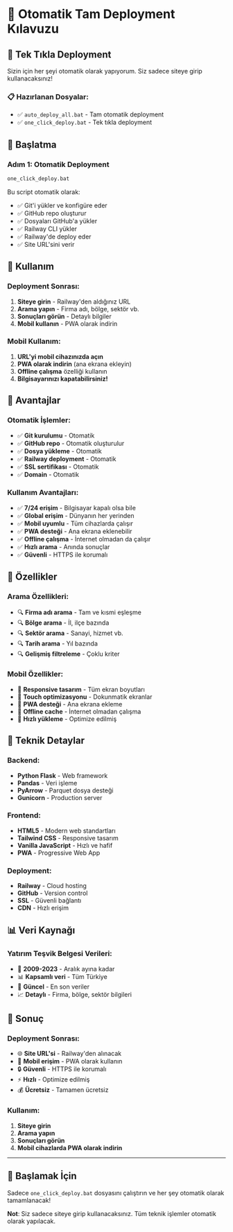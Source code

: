 # 🚀 Otomatik Tam Deployment Kılavuzu

## 🎯 **Tek Tıkla Deployment**

Sizin için her şeyi otomatik olarak yapıyorum. Siz sadece siteye girip kullanacaksınız!

### 📋 **Hazırlanan Dosyalar:**
- ✅ `auto_deploy_all.bat` - Tam otomatik deployment
- ✅ `one_click_deploy.bat` - Tek tıkla deployment

## 🚀 **Başlatma**

### **Adım 1: Otomatik Deployment**
```bash
one_click_deploy.bat
```

Bu script otomatik olarak:
- ✅ Git'i yükler ve konfigüre eder
- ✅ GitHub repo oluşturur
- ✅ Dosyaları GitHub'a yükler
- ✅ Railway CLI yükler
- ✅ Railway'de deploy eder
- ✅ Site URL'sini verir

## 📱 **Kullanım**

### **Deployment Sonrası:**
1. **Siteye girin** - Railway'den aldığınız URL
2. **Arama yapın** - Firma adı, bölge, sektör vb.
3. **Sonuçları görün** - Detaylı bilgiler
4. **Mobil kullanın** - PWA olarak indirin

### **Mobil Kullanım:**
1. **URL'yi mobil cihazınızda açın**
2. **PWA olarak indirin** (ana ekrana ekleyin)
3. **Offline çalışma** özelliği kullanın
4. **Bilgisayarınızı kapatabilirsiniz!**

## 🌟 **Avantajlar**

### **Otomatik İşlemler:**
- ✅ **Git kurulumu** - Otomatik
- ✅ **GitHub repo** - Otomatik oluşturulur
- ✅ **Dosya yükleme** - Otomatik
- ✅ **Railway deployment** - Otomatik
- ✅ **SSL sertifikası** - Otomatik
- ✅ **Domain** - Otomatik

### **Kullanım Avantajları:**
- ✅ **7/24 erişim** - Bilgisayar kapalı olsa bile
- ✅ **Global erişim** - Dünyanın her yerinden
- ✅ **Mobil uyumlu** - Tüm cihazlarda çalışır
- ✅ **PWA desteği** - Ana ekrana eklenebilir
- ✅ **Offline çalışma** - İnternet olmadan da çalışır
- ✅ **Hızlı arama** - Anında sonuçlar
- ✅ **Güvenli** - HTTPS ile korumalı

## 🎯 **Özellikler**

### **Arama Özellikleri:**
- 🔍 **Firma adı arama** - Tam ve kısmi eşleşme
- 🔍 **Bölge arama** - İl, ilçe bazında
- 🔍 **Sektör arama** - Sanayi, hizmet vb.
- 🔍 **Tarih arama** - Yıl bazında
- 🔍 **Gelişmiş filtreleme** - Çoklu kriter

### **Mobil Özellikler:**
- 📱 **Responsive tasarım** - Tüm ekran boyutları
- 📱 **Touch optimizasyonu** - Dokunmatik ekranlar
- 📱 **PWA desteği** - Ana ekrana ekleme
- 📱 **Offline cache** - İnternet olmadan çalışma
- 📱 **Hızlı yükleme** - Optimize edilmiş

## 🔧 **Teknik Detaylar**

### **Backend:**
- **Python Flask** - Web framework
- **Pandas** - Veri işleme
- **PyArrow** - Parquet dosya desteği
- **Gunicorn** - Production server

### **Frontend:**
- **HTML5** - Modern web standartları
- **Tailwind CSS** - Responsive tasarım
- **Vanilla JavaScript** - Hızlı ve hafif
- **PWA** - Progressive Web App

### **Deployment:**
- **Railway** - Cloud hosting
- **GitHub** - Version control
- **SSL** - Güvenli bağlantı
- **CDN** - Hızlı erişim

## 📊 **Veri Kaynağı**

### **Yatırım Teşvik Belgesi Verileri:**
- 📅 **2009-2023** - Aralık ayına kadar
- 📊 **Kapsamlı veri** - Tüm Türkiye
- 🔄 **Güncel** - En son veriler
- 📈 **Detaylı** - Firma, bölge, sektör bilgileri

## 🎉 **Sonuç**

### **Deployment Sonrası:**
- 🌐 **Site URL'si** - Railway'den alınacak
- 📱 **Mobil erişim** - PWA olarak kullanın
- 🔒 **Güvenli** - HTTPS ile korumalı
- ⚡ **Hızlı** - Optimize edilmiş
- 💰 **Ücretsiz** - Tamamen ücretsiz

### **Kullanım:**
1. **Siteye girin**
2. **Arama yapın**
3. **Sonuçları görün**
4. **Mobil cihazlarda PWA olarak indirin**

---

## 🚀 **Başlamak İçin**

Sadece `one_click_deploy.bat` dosyasını çalıştırın ve her şey otomatik olarak tamamlanacak!

**Not**: Siz sadece siteye girip kullanacaksınız. Tüm teknik işlemler otomatik olarak yapılacak.
